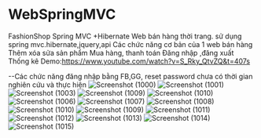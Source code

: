 # WebSpringMVC
FashionShop Spring MVC +Hibernate
Web bán hàng thời trang. sử dụng spring mvc.hibernate,jquery,api
Các chức năng cơ bản của 1 web bán hàng
Thêm xóa sửa sản phẩm
Mua hàng, thanh toán
Đăng nhập ,đăng xuất
Thống kê
Demo:https://www.youtube.com/watch?v=S_Rky_QtvZQ&t=407s

--Các chức năng đăng nhập bằng FB,GG, reset password chưa có thời gian nghiên cứu và thực hiện
![Screenshot (1000)](https://user-images.githubusercontent.com/47816501/76776843-dfe34880-67d9-11ea-81dd-e5aed9d72a12.png)
![Screenshot (1001)](https://user-images.githubusercontent.com/47816501/76776846-e1ad0c00-67d9-11ea-92d3-0d1d340ef417.png)
![Screenshot (1003)](https://user-images.githubusercontent.com/47816501/76776849-e376cf80-67d9-11ea-927c-dc09f7f53e4f.png)
![Screenshot (1009)](https://user-images.githubusercontent.com/47816501/76776854-e5d92980-67d9-11ea-8227-8d27bd5929fe.png)
![Screenshot (1010)](https://user-images.githubusercontent.com/47816501/76776861-e83b8380-67d9-11ea-91ef-bf2cc56f1939.png)
![Screenshot (1006)](https://user-images.githubusercontent.com/47816501/76776870-ea9ddd80-67d9-11ea-8f1a-aaa4c21c0ef2.png)
![Screenshot (1007)](https://user-images.githubusercontent.com/47816501/76776873-ed003780-67d9-11ea-8d5a-45a610adc449.png)
![Screenshot (1008)](https://user-images.githubusercontent.com/47816501/76776876-ef629180-67d9-11ea-8f65-f0a6d194203a.png)
![Screenshot (1010)](https://user-images.githubusercontent.com/47816501/76776882-f2f61880-67d9-11ea-84c4-989d5581fc31.png)
![Screenshot (1009)](https://user-images.githubusercontent.com/47816501/76776890-f4bfdc00-67d9-11ea-9370-fb4637925576.png)
![Screenshot (1011)](https://user-images.githubusercontent.com/47816501/76777095-46686680-67da-11ea-8751-8b075d823791.png)
![Screenshot (1012)](https://user-images.githubusercontent.com/47816501/76777102-49635700-67da-11ea-8342-06b9c44b9627.png)
![Screenshot (1013)](https://user-images.githubusercontent.com/47816501/76777108-4a948400-67da-11ea-90d6-505c3b63ae24.png)
![Screenshot (1014)](https://user-images.githubusercontent.com/47816501/76777112-4c5e4780-67da-11ea-9c53-c18834896a99.png)
![Screenshot (1015)](https://user-images.githubusercontent.com/47816501/76777121-4e280b00-67da-11ea-8c18-085b8d374773.png)
